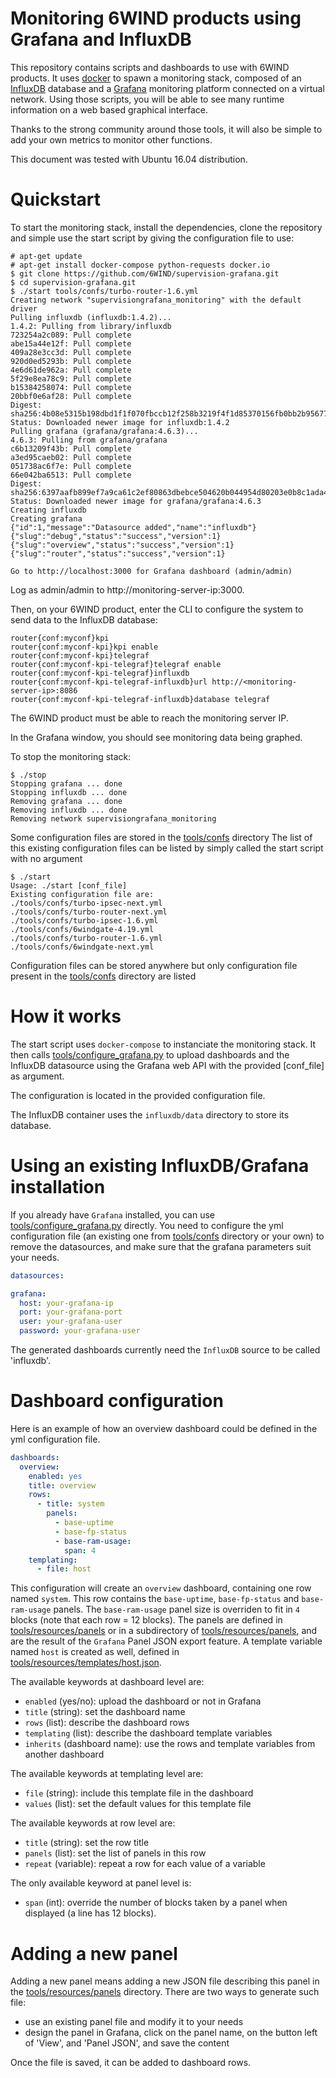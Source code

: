 # Monitoring 6WIND products using Grafana and InfluxDB

This repository contains scripts and dashboards to use with 6WIND products. It uses [docker](https://www.docker.com/) to spawn a monitoring stack, composed of an [InfluxDB](https://docs.influxdata.com/influxdb/) database and a [Grafana](http://docs.grafana.org) monitoring platform connected on a virtual network. Using those scripts, you will be able to see many runtime information on a web based graphical interface.

Thanks to the strong community around those tools, it will also be simple to add your own metrics to monitor other functions.

This document was tested with Ubuntu 16.04 distribution.

Quickstart
==========

To start the monitoring stack, install the dependencies, clone the repository and simple use the start script by giving the configuration file to use:

```console
# apt-get update
# apt-get install docker-compose python-requests docker.io
$ git clone https://github.com/6WIND/supervision-grafana.git
$ cd supervision-grafana.git
$ ./start tools/confs/turbo-router-1.6.yml
Creating network "supervisiongrafana_monitoring" with the default driver
Pulling influxdb (influxdb:1.4.2)...
1.4.2: Pulling from library/influxdb
723254a2c089: Pull complete
abe15a44e12f: Pull complete
409a28e3cc3d: Pull complete
920d0ed5293b: Pull complete
4e6d61de962a: Pull complete
5f29e8ea78c9: Pull complete
b15384258074: Pull complete
20bbf0e6af28: Pull complete
Digest: sha256:4b08e5315b198dbd1f1f070fbccb12f258b3219f4f1d85370156fb0bb2b95677
Status: Downloaded newer image for influxdb:1.4.2
Pulling grafana (grafana/grafana:4.6.3)...
4.6.3: Pulling from grafana/grafana
c6b13209f43b: Pull complete
a3ed95caeb02: Pull complete
051738ac6f7e: Pull complete
66e042ba6513: Pull complete
Digest: sha256:6397aafb899ef7a9ca61c2ef80863dbebce504620b044954d80203e0b8c1ada4
Status: Downloaded newer image for grafana/grafana:4.6.3
Creating influxdb
Creating grafana
{"id":1,"message":"Datasource added","name":"influxdb"}
{"slug":"debug","status":"success","version":1}
{"slug":"overview","status":"success","version":1}
{"slug":"router","status":"success","version":1}

Go to http://localhost:3000 for Grafana dashboard (admin/admin)
```

Log as admin/admin to http://monitoring-server-ip:3000.

Then, on your 6WIND product, enter the CLI to configure the system to send data to the InfluxDB database:

```console
router{conf:myconf}kpi
router{conf:myconf-kpi}kpi enable
router{conf:myconf-kpi}telegraf
router{conf:myconf-kpi-telegraf}telegraf enable
router{conf:myconf-kpi-telegraf}influxdb
router{conf:myconf-kpi-telegraf-influxdb}url http://<monitoring-server-ip>:8086
router{conf:myconf-kpi-telegraf-influxdb}database telegraf
```

The 6WIND product must be able to reach the monitoring server IP.

In the Grafana window, you should see monitoring data being graphed.

To stop the monitoring stack:

```console
$ ./stop
Stopping grafana ... done
Stopping influxdb ... done
Removing grafana ... done
Removing influxdb ... done
Removing network supervisiongrafana_monitoring
```

Some configuration files are stored in the [tools/confs](./tools/confs) directory
The list of this existing configuration files can be listed by simply called the start script with no argument

```console
$ ./start
Usage: ./start [conf_file]
Existing configuration file are:
./tools/confs/turbo-ipsec-next.yml
./tools/confs/turbo-router-next.yml
./tools/confs/turbo-ipsec-1.6.yml
./tools/confs/6windgate-4.19.yml
./tools/confs/turbo-router-1.6.yml
./tools/confs/6windgate-next.yml
```

Configuration files can be stored anywhere but only configuration file present in the [tools/confs](./tools/confs) directory are listed

How it works
============

The start script uses ``docker-compose`` to instanciate the monitoring stack. It then calls [tools/configure_grafana.py](./tools/configure_grafana.py) to upload dashboards and the InfluxDB datasource using the Grafana web API with the provided [conf_file] as argument.

The configuration is located in the provided configuration file.

The InfluxDB container uses the ``influxdb/data`` directory to store its database.

Using an existing InfluxDB/Grafana installation
===============================================

If you already have ``Grafana`` installed, you can use [tools/configure_grafana.py](./tools/configure_grafana.py) directly. You need to configure the yml configuration file (an existing one from [tools/confs](./tools/confs) directory or your own) to remove the datasources, and make sure that the grafana parameters suit your needs.

```yaml
datasources:

grafana:
  host: your-grafana-ip
  port: your-grafana-port
  user: your-grafana-user
  password: your-grafana-user
```

The generated dashboards currently need the ``InfluxDB`` source to be called 'influxdb'.

Dashboard configuration
=======================

Here is an example of how an overview dashboard could be defined in the yml configuration file.

```yaml
dashboards:
  overview:
    enabled: yes
    title: overview
    rows:
      - title: system
        panels:
          - base-uptime
          - base-fp-status
          - base-ram-usage:
            span: 4
    templating:
      - file: host
```

This configuration will create an ``overview`` dashboard, containing one row named ``system``. This row contains the ``base-uptime``, ``base-fp-status`` and ``base-ram-usage`` panels. The ``base-ram-usage`` panel size is overriden to fit in ``4`` blocks (note that each row = 12 blocks). The panels are defined in [tools/resources/panels](./tools/resources/panels) or in a subdirectory of [tools/resources/panels](./tools/resources/panels), and are the result of the ``Grafana`` Panel JSON export feature. A template variable named ``host`` is created as well, defined in [tools/resources/templates/host.json](./tools/resources/templates/host.json).

The available keywords at dashboard level are:
- ``enabled`` (yes/no): upload the dashboard or not in Grafana
- ``title`` (string): set the dashboard name
- ``rows`` (list): describe the dashboard rows
- ``templating`` (list): describe the dashboard template variables
- ``inherits`` (dashboard name): use the rows and template variables from another dashboard

The available keywords at templating level are:
- ``file`` (string): include this template file in the dashboard
- ``values`` (list): set the default values for this template file

The available keywords at row level are:
- ``title`` (string): set the row title
- ``panels`` (list): set the list of panels in this row
- ``repeat`` (variable): repeat a row for each value of a variable

The only available keyword at panel level is:
- ``span`` (int): override the number of blocks taken by a panel when displayed (a line has 12 blocks).

Adding a new panel
==================

Adding a new panel means adding a new JSON file describing this panel in the [tools/resources/panels](./tools/resources/panels) directory. There are two ways to generate such file:
- use an existing panel file and modify it to your needs
- design the panel in Grafana, click on the panel name, on the button left of
  'View', and 'Panel JSON', and save the content

Once the file is saved, it can be added to dashboard rows.
